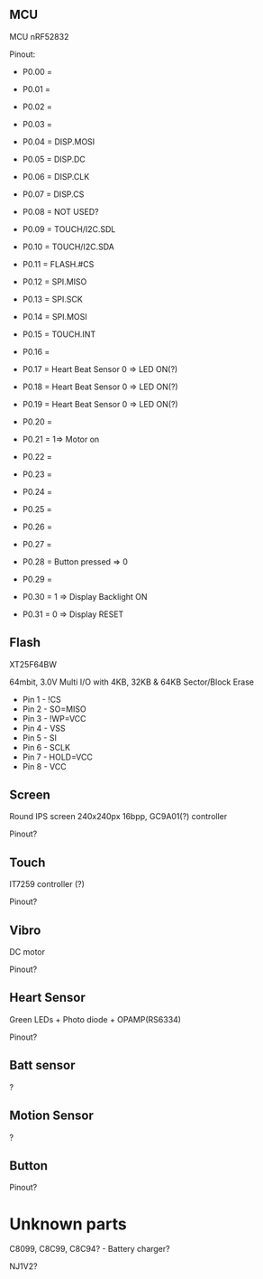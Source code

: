 MCU
---

MCU nRF52832

Pinout:
* P0.00 = 
* P0.01 = 
* P0.02 = 
* P0.03 = 
* P0.04 = DISP.MOSI
* P0.05 = DISP.DC
* P0.06 = DISP.CLK
* P0.07 = DISP.CS
* P0.08 = NOT USED?
* P0.09 = TOUCH/I2C.SDL
* P0.10 = TOUCH/I2C.SDA
* P0.11 = FLASH.#CS
* P0.12 = SPI.MISO
* P0.13 = SPI.SCK
* P0.14 = SPI.MOSI
* P0.15 = TOUCH.INT

* P0.16 = 
* P0.17 = Heart Beat Sensor 0 => LED ON(?) 
* P0.18 = Heart Beat Sensor 0 => LED ON(?)
* P0.19 = Heart Beat Sensor 0 => LED ON(?)
* P0.20 = 
* P0.21 = 1=> Motor on
* P0.22 = 
* P0.23 = 
* P0.24 = 
* P0.25 = 
* P0.26 = 
* P0.27 = 
* P0.28 = Button pressed => 0
* P0.29 = 
* P0.30 = 1 => Display Backlight ON
* P0.31 = 0 => Display RESET

Flash
---
XT25F64BW 

64mbit, 3.0V Multi I/O with 4KB, 32KB & 64KB Sector/Block Erase
* Pin 1 - !CS
* Pin 2 - SO=MISO
* Pin 3 - !WP=VCC
* Pin 4 - VSS
* Pin 5 - SI
* Pin 6 - SCLK
* Pin 7 - HOLD=VCC
* Pin 8 - VCC

Screen
---
Round IPS screen 240x240px 16bpp, GC9A01(?) controller 

Pinout?

Touch
---

IT7259 controller (?) 

Pinout?

Vibro
---

DC motor

Pinout? 

Heart Sensor
---
Green LEDs + Photo diode + OPAMP(RS6334)

Pinout? 

Batt sensor
---
?

Motion Sensor
---
?

Button
----

Pinout? 

Unknown parts
===
C8099, C8C99, C8C94? - Battery charger?

NJ1V2?